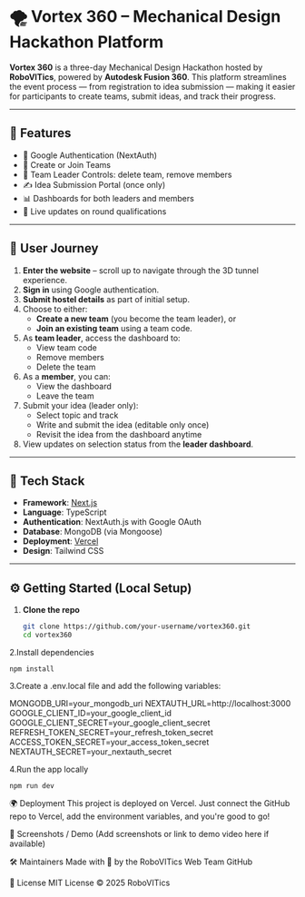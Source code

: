 # 🌪️ Vortex 360 – Mechanical Design Hackathon Platform

**Vortex 360** is a three-day Mechanical Design Hackathon hosted by **RoboVITics**, powered by **Autodesk Fusion 360**. This platform streamlines the event process — from registration to idea submission — making it easier for participants to create teams, submit ideas, and track their progress.

---

## 🚀 Features

- 🔐 Google Authentication (NextAuth)
- 👥 Create or Join Teams
- 👑 Team Leader Controls: delete team, remove members
- ✍️ Idea Submission Portal (once only)
- 📊 Dashboards for both leaders and members
- 🔔 Live updates on round qualifications

---

## 🧭 User Journey

1. **Enter the website** – scroll up to navigate through the 3D tunnel experience.
2. **Sign in** using Google authentication.
3. **Submit hostel details** as part of initial setup.
4. Choose to either:
   - **Create a new team** (you become the team leader), or  
   - **Join an existing team** using a team code.
5. As **team leader**, access the dashboard to:
   - View team code
   - Remove members
   - Delete the team
6. As a **member**, you can:
   - View the dashboard
   - Leave the team
7. Submit your idea (leader only):
   - Select topic and track
   - Write and submit the idea (editable only once)
   - Revisit the idea from the dashboard anytime
8. View updates on selection status from the **leader dashboard**.

---

## 🧰 Tech Stack

- **Framework**: [Next.js](https://nextjs.org/)
- **Language**: TypeScript
- **Authentication**: NextAuth.js with Google OAuth
- **Database**: MongoDB (via Mongoose)
- **Deployment**: [Vercel](https://vercel.com/)
- **Design**: Tailwind CSS

---

## ⚙️ Getting Started (Local Setup)

1. **Clone the repo**
   ```bash
   git clone https://github.com/your-username/vortex360.git
   cd vortex360
2.Install dependencies

    npm install
3.Create a .env.local file and add the following variables:


MONGODB_URI=your_mongodb_uri
NEXTAUTH_URL=http://localhost:3000
GOOGLE_CLIENT_ID=your_google_client_id
GOOGLE_CLIENT_SECRET=your_google_client_secret
REFRESH_TOKEN_SECRET=your_refresh_token_secret
ACCESS_TOKEN_SECRET=your_access_token_secret
NEXTAUTH_SECRET=your_nextauth_secret

4.Run the app locally

    npm run dev
🌍 Deployment
This project is deployed on Vercel. Just connect the GitHub repo to Vercel, add the environment variables, and you're good to go!

📸 Screenshots / Demo
(Add screenshots or link to demo video here if available)

🛠 Maintainers
Made with 💙 by the RoboVITics Web Team
GitHub

📜 License
MIT License © 2025 RoboVITics

